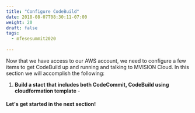```yaml
---
title: "Configure CodeBuild"
date: 2018-08-07T08:30:11-07:00
weight: 20
draft: false
tags:
  - mfesesummit2020
  
---
```


Now that we have access to our AWS account, we need to configure a few items to get CodeBuild up and running and talking to MVISION Cloud.  In this section we will accomplish the following:

1. **Build a stact that includes both CodeCommit, CodeBuild using cloudformation template** - 

#### Let's get started in the next section!
